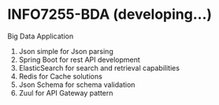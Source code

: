 # INFO7255-BDA (developing...)
Big Data Application
1. Json simple for Json parsing
2. Spring Boot for rest API development
3. ElasticSearch for search and retrieval capabilities
4. Redis for Cache solutions
5. Json Schema for schema validation
6. Zuul for API Gateway pattern
